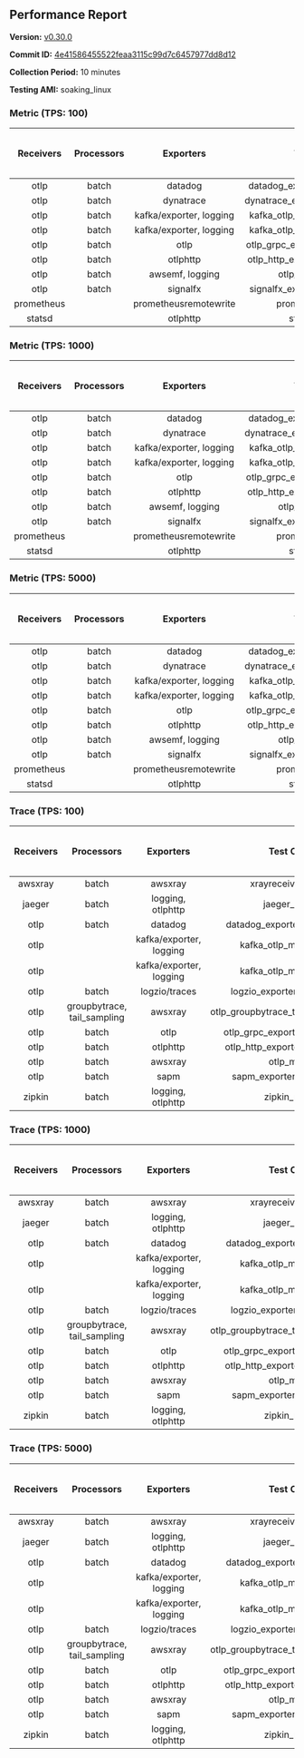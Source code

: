 ## Performance Report

**Version:** [v0.30.0](https://github.com/aws-observability/aws-otel-collector/releases/tag/v0.30.0)

**Commit ID:** [4e41586455522feaa3115c99d7c6457977dd8d12](https://github.com/aws-observability/aws-otel-collector/commit/4e41586455522feaa3115c99d7c6457977dd8d12)

**Collection Period:** 10 minutes

**Testing AMI:** soaking_linux


### Metric (TPS: 100)
| Receivers | Processors | Exporters | Test Case | Data Type | Instance Type | Avg CPU Usage (Percent) | Avg Memory Usage (Megabytes) | Max CPU Usage (Percent) | Max Memory Usage (Megabytes) |
|:---------:|:----------:|:---------:|:---------:|:---------:|:-------------:|:-----------------------:|:----------------------------:|:-----------------------:|:----------------------------:|
| otlp | batch | datadog | datadog_exporter_metric_mock | otlp | m5.2xlarge | 0.05 | 76.14 | 0.10 | 76.73 |
| otlp | batch | dynatrace | dynatrace_exporter_metric_mock | otlp | m5.2xlarge | 0.04 | 73.06 | 0.10 | 73.69 |
| otlp | batch | kafka/exporter, logging | kafka_otlp_metric_mock_2_8_1 | otlp | m5.2xlarge | 0.05 | 77.68 | 0.20 | 79.65 |
| otlp | batch | kafka/exporter, logging | kafka_otlp_metric_mock_3_2_0 | otlp | m5.2xlarge | 0.06 | 76.77 | 0.20 | 78.46 |
| otlp | batch | otlp | otlp_grpc_exporter_metric_mock | otlp | m5.2xlarge | 0.04 | 73.40 | 0.10 | 73.78 |
| otlp | batch | otlphttp | otlp_http_exporter_metric_mock | otlp | m5.2xlarge | 0.04 | 72.71 | 0.20 | 73.18 |
| otlp | batch | awsemf, logging | otlp_metric_mock | otlp | m5.2xlarge | 0.03 | 73.55 | 0.10 | 73.76 |
| otlp | batch | signalfx | signalfx_exporter_metric_mock | otlp | m5.2xlarge | 0.04 | 74.63 | 0.20 | 75.10 |
| prometheus |  | prometheusremotewrite | prometheus_mock | prometheus | m5.2xlarge | 0.10 | 88.27 | 0.30 | 89.41 |
| statsd |  | otlphttp | statsd_mock | statsd | m5.2xlarge | 0.01 | 70.40 | 0.10 | 71.00 |

### Metric (TPS: 1000)
| Receivers | Processors | Exporters | Test Case | Data Type | Instance Type | Avg CPU Usage (Percent) | Avg Memory Usage (Megabytes) | Max CPU Usage (Percent) | Max Memory Usage (Megabytes) |
|:---------:|:----------:|:---------:|:---------:|:---------:|:-------------:|:-----------------------:|:----------------------------:|:-----------------------:|:----------------------------:|
| otlp | batch | datadog | datadog_exporter_metric_mock | otlp | m5.2xlarge | 0.04 | 74.40 | 0.10 | 74.99 |
| otlp | batch | dynatrace | dynatrace_exporter_metric_mock | otlp | m5.2xlarge | 0.04 | 72.96 | 0.20 | 73.04 |
| otlp | batch | kafka/exporter, logging | kafka_otlp_metric_mock_2_8_1 | otlp | m5.2xlarge | 0.17 | 77.76 | 0.30 | 78.00 |
| otlp | batch | kafka/exporter, logging | kafka_otlp_metric_mock_3_2_0 | otlp | m5.2xlarge | 0.05 | 78.57 | 0.20 | 79.97 |
| otlp | batch | otlp | otlp_grpc_exporter_metric_mock | otlp | m5.2xlarge | 0.04 | 71.50 | 0.20 | 72.14 |
| otlp | batch | otlphttp | otlp_http_exporter_metric_mock | otlp | m5.2xlarge | 0.04 | 72.85 | 0.20 | 74.00 |
| otlp | batch | awsemf, logging | otlp_metric_mock | otlp | m5.2xlarge | 0.03 | 74.29 | 0.20 | 74.35 |
| otlp | batch | signalfx | signalfx_exporter_metric_mock | otlp | m5.2xlarge | 0.03 | 74.33 | 0.20 | 74.72 |
| prometheus |  | prometheusremotewrite | prometheus_mock | prometheus | m5.2xlarge | 0.95 | 116.89 | 1.70 | 122.20 |
| statsd |  | otlphttp | statsd_mock | statsd | m5.2xlarge | 0.01 | 72.59 | 0.10 | 73.14 |

### Metric (TPS: 5000)
| Receivers | Processors | Exporters | Test Case | Data Type | Instance Type | Avg CPU Usage (Percent) | Avg Memory Usage (Megabytes) | Max CPU Usage (Percent) | Max Memory Usage (Megabytes) |
|:---------:|:----------:|:---------:|:---------:|:---------:|:-------------:|:-----------------------:|:----------------------------:|:-----------------------:|:----------------------------:|
| otlp | batch | datadog | datadog_exporter_metric_mock | otlp | m5.2xlarge | 0.05 | 75.68 | 0.20 | 76.20 |
| otlp | batch | dynatrace | dynatrace_exporter_metric_mock | otlp | m5.2xlarge | 0.03 | 72.18 | 0.20 | 72.29 |
| otlp | batch | kafka/exporter, logging | kafka_otlp_metric_mock_2_8_1 | otlp | m5.2xlarge | 0.05 | 78.39 | 0.30 | 79.90 |
| otlp | batch | kafka/exporter, logging | kafka_otlp_metric_mock_3_2_0 | otlp | m5.2xlarge | 0.18 | 79.09 | 0.30 | 80.67 |
| otlp | batch | otlp | otlp_grpc_exporter_metric_mock | otlp | m5.2xlarge | 0.04 | 73.64 | 0.10 | 73.69 |
| otlp | batch | otlphttp | otlp_http_exporter_metric_mock | otlp | m5.2xlarge | 0.03 | 73.00 | 0.20 | 73.43 |
| otlp | batch | awsemf, logging | otlp_metric_mock | otlp | m5.2xlarge | 0.04 | 73.38 | 0.20 | 74.06 |
| otlp | batch | signalfx | signalfx_exporter_metric_mock | otlp | m5.2xlarge | 0.03 | 73.79 | 0.20 | 74.11 |
| prometheus |  | prometheusremotewrite | prometheus_mock | prometheus | m5.2xlarge | 5.65 | 248.97 | 9.20 | 271.36 |
| statsd |  | otlphttp | statsd_mock | statsd | m5.2xlarge | 0.01 | 70.60 | 0.10 | 70.80 |

### Trace (TPS: 100)
| Receivers | Processors | Exporters | Test Case | Data Type | Instance Type | Avg CPU Usage (Percent) | Avg Memory Usage (Megabytes) | Max CPU Usage (Percent) | Max Memory Usage (Megabytes) |
|:---------:|:----------:|:---------:|:---------:|:---------:|:-------------:|:-----------------------:|:----------------------------:|:-----------------------:|:----------------------------:|
| awsxray | batch | awsxray | xrayreceiver_mock | xray | m5.2xlarge | 3.90 | 88.41 | 4.10 | 89.19 |
| jaeger | batch | logging, otlphttp | jaeger_mock | jaeger | m5.2xlarge | 3.14 | 92.76 | 15.90 | 95.15 |
| otlp | batch | datadog | datadog_exporter_trace_mock | otlp | m5.2xlarge | 4.74 | 91.29 | 5.40 | 93.02 |
| otlp |  | kafka/exporter, logging | kafka_otlp_mock_2_8_1 | otlp | m5.2xlarge | 5.39 | 93.43 | 6.10 | 93.82 |
| otlp |  | kafka/exporter, logging | kafka_otlp_mock_3_2_0 | otlp | m5.2xlarge | 5.52 | 93.15 | 6.00 | 93.56 |
| otlp | batch | logzio/traces | logzio_exporter_trace_mock | otlp | m5.2xlarge | 4.20 | 87.65 | 5.10 | 89.55 |
| otlp | groupbytrace, tail_sampling | awsxray | otlp_groupbytrace_tailsampling_mock | otlp | m5.2xlarge | 6.35 | 109.56 | 7.10 | 126.76 |
| otlp | batch | otlp | otlp_grpc_exporter_trace_mock | otlp | m5.2xlarge | 3.10 | 124.11 | 3.50 | 128.72 |
| otlp | batch | otlphttp | otlp_http_exporter_trace_mock | otlp | m5.2xlarge | 3.88 | 87.37 | 4.40 | 89.08 |
| otlp | batch | awsxray | otlp_mock | otlp | m5.2xlarge | 3.84 | 88.71 | 4.30 | 89.39 |
| otlp | batch | sapm | sapm_exporter_trace_mock | otlp | m5.2xlarge | 4.24 | 101.26 | 4.80 | 101.76 |
| zipkin | batch | logging, otlphttp | zipkin_mock | zipkin | m5.2xlarge | 4.85 | 93.13 | 17.20 | 95.33 |

### Trace (TPS: 1000)
| Receivers | Processors | Exporters | Test Case | Data Type | Instance Type | Avg CPU Usage (Percent) | Avg Memory Usage (Megabytes) | Max CPU Usage (Percent) | Max Memory Usage (Megabytes) |
|:---------:|:----------:|:---------:|:---------:|:---------:|:-------------:|:-----------------------:|:----------------------------:|:-----------------------:|:----------------------------:|
| awsxray | batch | awsxray | xrayreceiver_mock | xray | m5.2xlarge | 19.29 | 93.00 | 19.90 | 95.05 |
| jaeger | batch | logging, otlphttp | jaeger_mock | jaeger | m5.2xlarge | 26.50 | 168.36 | 46.00 | 206.16 |
| otlp | batch | datadog | datadog_exporter_trace_mock | otlp | m5.2xlarge | 30.98 | 97.53 | 32.30 | 99.58 |
| otlp |  | kafka/exporter, logging | kafka_otlp_mock_2_8_1 | otlp | m5.2xlarge | 49.20 | 94.96 | 56.90 | 96.26 |
| otlp |  | kafka/exporter, logging | kafka_otlp_mock_3_2_0 | otlp | m5.2xlarge | 75.43 | 149.10 | 89.40 | 220.44 |
| otlp | batch | logzio/traces | logzio_exporter_trace_mock | otlp | m5.2xlarge | 27.61 | 90.37 | 28.20 | 92.62 |
| otlp | groupbytrace, tail_sampling | awsxray | otlp_groupbytrace_tailsampling_mock | otlp | m5.2xlarge | 46.08 | 145.29 | 47.60 | 147.82 |
| otlp | batch | otlp | otlp_grpc_exporter_trace_mock | otlp | m5.2xlarge | 26.00 | 466.45 | 28.90 | 517.62 |
| otlp | batch | otlphttp | otlp_http_exporter_trace_mock | otlp | m5.2xlarge | 25.64 | 90.08 | 30.10 | 92.03 |
| otlp | batch | awsxray | otlp_mock | otlp | m5.2xlarge | 28.63 | 90.23 | 31.50 | 91.45 |
| otlp | batch | sapm | sapm_exporter_trace_mock | otlp | m5.2xlarge | 24.56 | 103.45 | 25.00 | 104.43 |
| zipkin | batch | logging, otlphttp | zipkin_mock | zipkin | m5.2xlarge | 34.53 | 290.88 | 48.80 | 390.44 |

### Trace (TPS: 5000)
| Receivers | Processors | Exporters | Test Case | Data Type | Instance Type | Avg CPU Usage (Percent) | Avg Memory Usage (Megabytes) | Max CPU Usage (Percent) | Max Memory Usage (Megabytes) |
|:---------:|:----------:|:---------:|:---------:|:---------:|:-------------:|:-----------------------:|:----------------------------:|:-----------------------:|:----------------------------:|
| awsxray | batch | awsxray | xrayreceiver_mock | xray | m5.2xlarge | 26.80 | 103.45 | 28.40 | 108.90 |
| jaeger | batch | logging, otlphttp | jaeger_mock | jaeger | m5.2xlarge | 25.98 | 201.48 | 42.70 | 232.67 |
| otlp | batch | datadog | datadog_exporter_trace_mock | otlp | m5.2xlarge | 111.06 | 106.50 | 115.60 | 113.15 |
| otlp |  | kafka/exporter, logging | kafka_otlp_mock_2_8_1 | otlp | m5.2xlarge | 189.22 | 14042.74 | 389.70 | 23335.99 |
| otlp |  | kafka/exporter, logging | kafka_otlp_mock_3_2_0 | otlp | m5.2xlarge | 156.88 | 11296.33 | 325.81 | 20168.34 |
| otlp | batch | logzio/traces | logzio_exporter_trace_mock | otlp | m5.2xlarge | 110.94 | 93.31 | 120.81 | 96.27 |
| otlp | groupbytrace, tail_sampling | awsxray | otlp_groupbytrace_tailsampling_mock | otlp | m5.2xlarge | 183.71 | 192.22 | 188.89 | 194.74 |
| otlp | batch | otlp | otlp_grpc_exporter_trace_mock | otlp | m5.2xlarge | 95.40 | 1953.76 | 113.20 | 2232.31 |
| otlp | batch | otlphttp | otlp_http_exporter_trace_mock | otlp | m5.2xlarge | 98.13 | 89.61 | 104.89 | 91.50 |
| otlp | batch | awsxray | otlp_mock | otlp | m5.2xlarge | 118.80 | 18014.48 | 400.20 | 30697.31 |
| otlp | batch | sapm | sapm_exporter_trace_mock | otlp | m5.2xlarge | 86.95 | 104.82 | 93.40 | 106.36 |
| zipkin | batch | logging, otlphttp | zipkin_mock | zipkin | m5.2xlarge | 33.81 | 385.82 | 49.00 | 473.67 |
